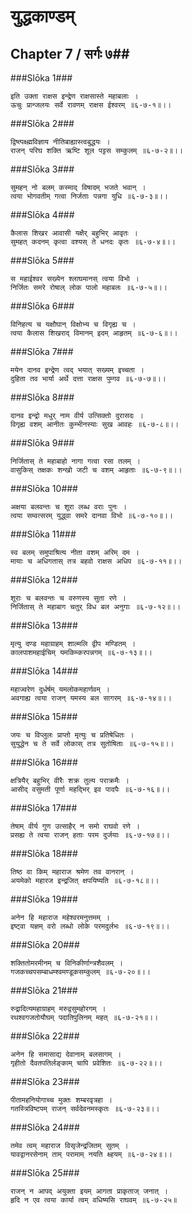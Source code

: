 युद्धकाण्डम्
===============================


## Chapter 7  / सर्गः ७##


###Slōka 1###


    इति उक्ता राक्षस इन्द्रेण राक्षसास्ते महाबलाः ।
    ऊचुः प्रान्जलयः सर्वे रावणम् राक्षस ईश्वरम् ॥६-७-१॥।।


###Slōka 2###


    द्विष्त्पक्ष्ह्मविज्ञाय नीतिबाह्यास्त्वबुद्धयः ।
    राजन् परिघ शक्ति ऋष्टि शूल पट्टस सम्कुलम् ॥६-७-२॥।।


###Slōka 3###


    सुमहन् नो बलम् कस्माद् विषादम् भजते भवान् ।
    त्वया भोगवतीम् गत्वा निर्जताः पन्नगा युधि ॥६-७-३॥।।


###Slōka 4###


    कैलास शिखर आवासी यक्षैर् बहुभिर् आवृतः ।
    सुमहत् कदनम् कृत्वा वश्यस् ते धनदः कृतः ॥६-७-४॥।।


###Slōka 5###


    स महाईश्वर सख्येन श्लाघमानस् त्वया विभो ।
    निर्जितः समरे रोषाल् लोक पालो महाबलः ॥६-७-५॥।।


###Slōka 6###


    विनिहत्य च यक्षौघान् विक्षोभ्य च विगृह्य च ।
    त्वया कैलास शिखराद् विमानम् इदम् आहृतम् ॥६-७-६॥।।


###Slōka 7###


    मयेन दानव इन्द्रेण त्वद् भयात् सख्यम् इच्चता ।
    दुहिता तव भार्या अर्थे दत्ता राक्षस पुम्गव ॥६-७-७॥।।


###Slōka 8###


    दानव इन्द्रो मधुर् नाम वीर्य उत्सिक्तो दुरासदः ।
    विगृह्य वशम् आनीतः कुम्भीनस्याः सुख आवहः ॥६-७-८॥।।


###Slōka 9###


    निर्जितास् ते महाबाहो नागा गत्वा रसा तलम् ।
    वासुकिस् तक्षकः शन्खो जटी च वशम् आहृताः ॥६-७-९॥।।


###Slōka 10###


    अक्षया बलवन्तः च शूरा लब्ध वराः पुनः ।
    त्वया सम्वत्सरम् युद्ध्वा समरे दानवा विभो ॥६-७-१०॥।।


###Slōka 11###


    स्व बलम् समुपाश्रित्य नीता वशम् अरिम् दम ।
    मायाः च अधिगतास् तत्र बहवो राक्षस अधिप ॥६-७-११॥।।


###Slōka 12###


    शूराः च बलवन्तः च वरुणस्य सुता रणे ।
    निर्जितास् ते महाबाग चतुर् विध बल अनुगाः ॥६-७-१२॥।।


###Slōka 13###


    मृत्यु दण्ड महाग्राहम् शाल्मलि द्वीप मण्डितम् ।
    कालपाशमहाईचिम् यमकिम्करपन्नगम् ॥६-७-१३॥।।


###Slōka 14###


    महाज्वरेण दुर्धर्षम् यमलोकमहार्णवम् ।
    अवगाह्य त्वया राजन् यमस्य बल सागरम् ॥६-७-१४॥।।


###Slōka 15###


    जयः च विप्लुलः प्राप्तो मृत्युः च प्रतिषेधितः ।
    सुयुद्धेन च ते सर्वे लोकास् तत्र सुतोषिताः ॥६-७-१५॥।।


###Slōka 16###


    क्षत्रियैर् बहुभिर् वीरैः शक्र तुल्य पराक्रमैः ।
    आसीद् वसुमती पूर्णा महद्भिर् इव पादपैः ॥६-७-१६॥।।


###Slōka 17###


    तेषाम् वीर्य गुण उत्साहैर् न समो राघवो रणे ।
    प्रसह्य ते त्वया राजन् हताः परम दुर्जयाः ॥६-७-१७॥।।


###Slōka 18###


    तिष्ठ वा किम् महाराज श्रमेण तव वानरान् ।
    अयमेको महारज इन्द्रजित् क्षपयिष्यति ॥६-७-१८॥।।


###Slōka 19###


    अनेन हि महाराज महेश्वरमनुत्तमम् ।
    इष्ट्वा यज्ञम् वरो लब्धो लोके परमदुर्लभः ॥६-७-१९॥।।


###Slōka 20###


    शक्तितोमरमीनम् च विनिकीर्णान्त्रशैवलम् ।
    गजकच्चपसम्बाधम्श्वमण्डूकसम्कुलम् ॥६-७-२०॥।।


###Slōka 21###


    रुद्रादित्यमहाग्राहम् मरुद्वसुमहोरगम् ।
    रथश्वगजतोयौघम् पदातिपुलिनम् महत् ॥६-७-२१॥।।


###Slōka 22###


    अनेन हि समासाद्य देवानाम् बलसागम् ।
    गृहीतो दैवतपतिर्लङ्काम् चापि प्रवेशितः ॥६-७-२२॥।।


###Slōka 23###


    पीतामहनियोगाच्च मुक्तः शम्बरवृत्रहा ।
    गतस्त्रिविष्टपम् राजन् सर्वदेवनमस्कृतः ॥६-७-२३॥।।


###Slōka 24###


    तमेव त्वम् महाराज विसृजेन्द्रजितम् सुतम् ।
    यावद्वानरसेनाम् ताम् परामाम् नयति क्ष्हयम् ॥६-७-२४॥।।


###Slōka 25###


    राजन् न आपद् अयुक्ता इयम् आगता प्राकृताज् जनात् ।
    हृदि न एव त्वया कार्या त्वम् वधिष्यसि राघवम् ॥६-७-२५॥


